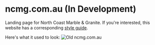 # ncmg.com.au (In Development)

Landing page for North Coast Marble &amp; Granite. If you're interested, this website has a corresponding [style guide](https://github.com/LuckehPickle/ncmg-style-guide).

Here's what it used to look: ![Old ncmg.com.au](https://i.imgur.com/JsVqfMx.png)

